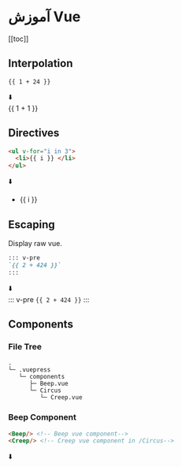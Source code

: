 # آموزش Vue

[[toc]]

## Interpolation


``` v-pre
{{ 1 + 24 }}
```
⬇️<br/>
{{ 1 + 1 }}


## Directives

``` html
<ul v-for="i in 3">
  <li>{{ i }} </li>
</ul>
```
⬇️
<ul v-for="i in 3">
  <li>{{ i }} </li>
</ul>


## Escaping
Display raw vue.

``` md
::: v-pre
`{{ 2 + 424 }}`
:::
```
⬇️ <br/>
::: v-pre
`{{ 2 + 424 }}`
:::

## Components

### File Tree
``` md{4}
.
└─ .vuepress
   └─ components
      ├─ Beep.vue
      └─ Circus
         └─ Creep.vue
```

### Beep Component
``` html
<Beep/> <!-- Beep vue component-->
<Creep/> <!-- Creep vue component in /Circus-->
```
⬇️
<br><br>
<Beep/>
<Circus-Creep/>
